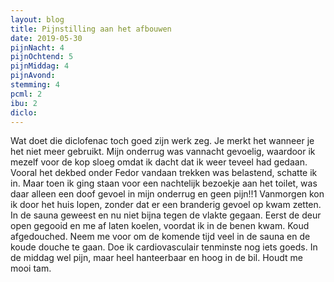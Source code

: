 ```yaml
---
layout: blog
title: Pijnstilling aan het afbouwen
date: 2019-05-30
pijnNacht: 4
pijnOchtend: 5
pijnMiddag: 4
pijnAvond: 
stemming: 4
pcml: 2
ibu: 2
diclo: 
---
```


Wat doet die diclofenac toch goed zijn werk zeg. Je merkt het wanneer je het niet meer gebruikt. Mijn onderrug was vannacht gevoelig, waardoor ik mezelf voor de kop sloeg omdat ik dacht dat ik weer teveel had gedaan. Vooral het dekbed onder Fedor vandaan trekken was belastend, schatte ik in. Maar toen ik ging staan voor een nachtelijk bezoekje aan het toilet, was daar alleen een doof gevoel in mijn onderrug en geen pijn!!1 Vanmorgen kon ik door het huis lopen, zonder dat er een branderig gevoel op kwam zetten. In de sauna geweest en nu niet bijna tegen de vlakte gegaan. Eerst de deur open gegooid en me af laten koelen, voordat ik in de benen kwam. Koud afgedouched. Neem me voor om de komende tijd veel in de sauna en de koude douche te gaan. Doe ik cardiovasculair tenminste nog iets goeds.In de middag wel pijn, maar heel hanteerbaar en hoog in de bil. Houdt me mooi tam.

